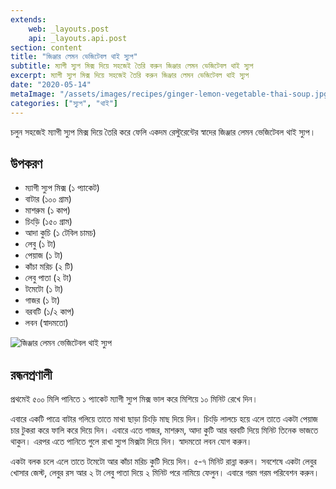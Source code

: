 ```yaml
---
extends:
    web: _layouts.post
    api: _layouts.api.post
section: content
title: "জিঞ্জার লেমন ভেজিটেবল থাই স্যুপ"
subtitle: ম্যাগী স্যুপ মিক্স দিয়ে সহজেই তৈরি করুন জিঞ্জার লেমন ভেজিটেবল থাই স্যুপ
excerpt: ম্যাগী স্যুপ মিক্স দিয়ে সহজেই তৈরি করুন জিঞ্জার লেমন ভেজিটেবল থাই স্যুপ
date: "2020-05-14"
metaImage: "/assets/images/recipes/ginger-lemon-vegetable-thai-soup.jpg"
categories: ["স্যুপ", "থাই"]
---
```


চলুন সহজেই ম্যাগী স্যুপ মিক্স দিয়ে তৈরি করে ফেলি একদম রেস্টুরেন্টের স্বাদের জিঞ্জার লেমন ভেজিটেবল থাই স্যুপ।

## উপকরণ

- ম্যাগী স্যুপ মিক্স (১ প্যাকেট)
- বাটার (১০০ গ্রাম)
- মাশরুম (১ কাপ)
- চিংড়ি (১৫০ গ্রাম)
- আদা কুচি (১ টেবিল চামচ)
- লেবু (১ টা)
- পেয়াজ (১ টা)
- কাঁচা মরিচ (২ টি)
- লেবু পাতা (২ টা)
- টমেটো (১ টা)
- গাজর (১ টা)
- বরবটি (১/২ কাপ)
- লবন (স্বাদমতো)

![জিঞ্জার লেমন ভেজিটেবল থাই স্যুপ](/assets/images/recipes/ginger-lemon-vegetable-thai-soup.jpg)

## রন্ধনপ্রণালী

প্রথমেই ৫০০ মিলি পানিতে ১ প্যাকেট ম্যাগী স্যুপ মিক্স ভাল করে মিশিয়ে ১০ মিনিট রেখে দিন।

এবারে একটি পাত্রে বাটার গলিয়ে তাতে মাথা ছাড়া চিংড়ি মাছ দিয়ে দিন। চিংড়ি লালচে হয়ে এলে তাতে একটা পেয়াজ
চার টুকরা করে ফালি করে দিয়ে দিন। এবারে এতে গাজর, মাশরুম, আদা কুটি আর বরবটি দিয়ে মিনিট তিনেক
ভাজতে থাকুন। এরপর এতে পানিতে গুলে রাখা স্যুপ মিক্সটা দিয়ে দিন। স্বাদমতো লবন যোগ করুন।

একটা বলক চলে এলে তাতে টমেটো আর কাঁচা মরিচ কুটি দিয়ে দিন। ৫-৭ মিনিট রান্না করুন। সবশেষে একটা লেবুর
খোসার জেস্ট, লেবুর রস আর ২ টা লেবু পাতা দিয়ে ২ মিনিট পরে নামিয়ে ফেলুন। এবারে গরম গরম পরিবেশন করুন।

